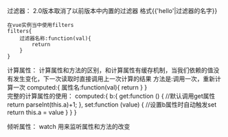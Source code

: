 过滤器：
    2.0版本取消了以前版本中内置的过滤器
    格式{{'hello'|过滤器的名字}}
    
    在vue实例当中使用filters
    filters{
        过滤器名称:function(val){
            return
        }
    }    
 计算属性：
    计算属性和方法的区别，和计算属性有缓存机制，当我们依赖的值没有发生变化，下一次读取时直接调用上一次计算的结果
    方法是:调用一次，重新计算一次
    computed:{
        属性名:function(val){
            return
        }
    }        
    完整的计算属性的使用：
    computed:{
                b:{
                    get:function () {  //默认调用get属性
                        return parseInt(this.a)+1;
                    },
                    set:function (value) { //设置b属性时自动触发set
                        return this.a = value
                    }
                }
            }
            
倾听属性：
    watch    用来监听属性和方法的改变       